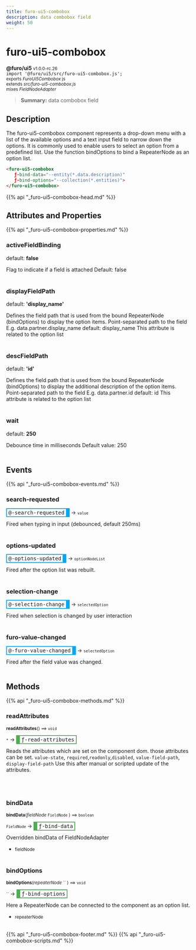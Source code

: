 ```yaml
---
title: furo-ui5-combobox
description: data combobox field
weight: 50
---
```


# furo-ui5-combobox
**@furo/ui5** <small>v1.0.0-rc.26</small>
<br>`import '@furo/ui5/src/furo-ui5-combobox.js';`<small>
<br>exports *FuroUi5Combobox* js
<br>extends *src/furo-ui5-combobox.js*
<br> mixes *FieldNodeAdapter*</small>

> **Summary:** data combobox field

## Description

The furo-ui5-combobox component represents a drop-down menu with a list of the available options and a text input field
to narrow down the options. It is commonly used to enable users to select an option from a predefined list.
Use the function bindOptions to bind a RepeaterNode as an option list.

```html
<furo-ui5-combobox
   ƒ-bind-data="--entity(*.data.description)"
   ƒ-bind-options="--collection(*.entities)">
</furo-ui5-combobox>
```

{{% api "_furo-ui5-combobox-head.md" %}}

## Attributes and Properties
{{% api "_furo-ui5-combobox-properties.md" %}}























### **activeFieldBinding**
default: **false**</small>

Flag to indicate if a field is attached
Default: false
<br><br>

### **displayFieldPath**
default: **&#39;display_name&#39;**</small>

Defines the field path that is used from the bound RepeaterNode (bindOptions) to display the option items.
Point-separated path to the field
E.g. data.partner.display_name
default: display_name
This attribute is related to the option list
<br><br>

### **descFieldPath**
default: **&#39;id&#39;**</small>

Defines the field path that is used from the bound RepeaterNode (bindOptions) to display the additional
description of the option items.
Point-separated path to the field
E.g. data.partner.id
default: id
This attribute is related to the option list
<br><br>


### **wait**
default: **250**</small>

Debounce time in milliseconds
Default value: 250
<br><br>







## Events
{{% api "_furo-ui5-combobox-events.md" %}}

### **search-requested**
<span  style="border-width:2px 10px 2px 2px; border-style: solid;border-color:  rgb(2, 168, 244);font-family:monospace; padding:2px 4px;">@-search-requested</span>
→ <small>`value`</small>

Fired when typing in input (debounced, default 250ms)
<br><br>
### **options-updated**
<span  style="border-width:2px 10px 2px 2px; border-style: solid;border-color:  rgb(2, 168, 244);font-family:monospace; padding:2px 4px;">@-options-updated</span>
→ <small>`optionNodeList`</small>

Fired after the option list was rebuilt.
<br><br>
### **selection-change**
<span  style="border-width:2px 10px 2px 2px; border-style: solid;border-color:  rgb(2, 168, 244);font-family:monospace; padding:2px 4px;">@-selection-change</span>
→ <small>`selectedOption`</small>

Fired when selection is changed by user interaction
<br><br>
### **furo-value-changed**
<span  style="border-width:2px 10px 2px 2px; border-style: solid;border-color:  rgb(2, 168, 244);font-family:monospace; padding:2px 4px;">@-furo-value-changed</span>
→ <small>`selectedOption`</small>

Fired after the field value was changed.
<br><br>

## Methods
{{% api "_furo-ui5-combobox-methods.md" %}}




### **readAttributes**
<small>**readAttributes**() ⟹ `void`</small>

<small>`*`</small> →
<span  style="border-width:2px 2px 2px 10px; border-style: solid;border-color:  rgb(76, 175, 80);font-family:monospace; padding:2px 4px;">ƒ-read-attributes</span>

Reads the attributes which are set on the component dom.
those attributes can be set. `value-state`, `required`,`readonly`,`disabled`, `value-field-path`, `display-field-path`
Use this after manual or scripted update of the attributes.

<br><br>

### **bindData**
<small>**bindData**(*fieldNode* `FieldNode` ) ⟹ `boolean`</small>

<small>`FieldNode` </small> →
<span  style="border-width:2px 2px 2px 10px; border-style: solid;border-color:  rgb(76, 175, 80);font-family:monospace; padding:2px 4px;">ƒ-bind-data</span>

Overridden bindData of FieldNodeAdapter

- <small>fieldNode </small>
<br><br>

### **bindOptions**
<small>**bindOptions**(*repeaterNode* `` ) ⟹ `void`</small>

<small>`` </small> →
<span  style="border-width:2px 2px 2px 10px; border-style: solid;border-color:  rgb(76, 175, 80);font-family:monospace; padding:2px 4px;">ƒ-bind-options</span>

Here a RepeaterNode can be connected to the component as an option list.

- <small>repeaterNode </small>
<br><br>































{{% api "_furo-ui5-combobox-footer.md" %}}
{{% api "_furo-ui5-combobox-scripts.md" %}}
